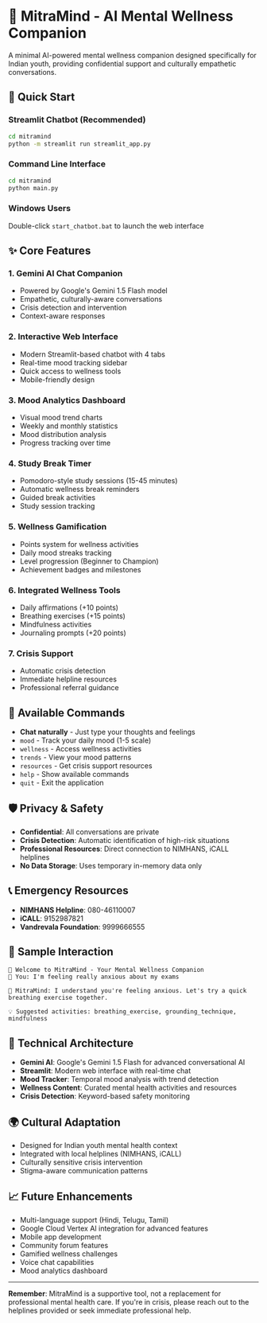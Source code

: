 # 🌱 MitraMind - AI Mental Wellness Companion

A minimal AI-powered mental wellness companion designed specifically for Indian youth, providing confidential support and culturally empathetic conversations.

## 🚀 Quick Start

### Streamlit Chatbot (Recommended)
```bash
cd mitramind
python -m streamlit run streamlit_app.py
```

### Command Line Interface
```bash
cd mitramind
python main.py
```

### Windows Users
Double-click `start_chatbot.bat` to launch the web interface

## ✨ Core Features

### 1. **Gemini AI Chat Companion**
- Powered by Google's Gemini 1.5 Flash model
- Empathetic, culturally-aware conversations
- Crisis detection and intervention
- Context-aware responses

### 2. **Interactive Web Interface**
- Modern Streamlit-based chatbot with 4 tabs
- Real-time mood tracking sidebar
- Quick access to wellness tools
- Mobile-friendly design

### 3. **Mood Analytics Dashboard**
- Visual mood trend charts
- Weekly and monthly statistics
- Mood distribution analysis
- Progress tracking over time

### 4. **Study Break Timer**
- Pomodoro-style study sessions (15-45 minutes)
- Automatic wellness break reminders
- Guided break activities
- Study session tracking

### 5. **Wellness Gamification**
- Points system for wellness activities
- Daily mood streaks tracking
- Level progression (Beginner to Champion)
- Achievement badges and milestones

### 6. **Integrated Wellness Tools**
- Daily affirmations (+10 points)
- Breathing exercises (+15 points)
- Mindfulness activities
- Journaling prompts (+20 points)

### 7. **Crisis Support**
- Automatic crisis detection
- Immediate helpline resources
- Professional referral guidance

## 🎯 Available Commands

- **Chat naturally** - Just type your thoughts and feelings
- `mood` - Track your daily mood (1-5 scale)
- `wellness` - Access wellness activities
- `trends` - View your mood patterns
- `resources` - Get crisis support resources
- `help` - Show available commands
- `quit` - Exit the application

## 🛡️ Privacy & Safety

- **Confidential**: All conversations are private
- **Crisis Detection**: Automatic identification of high-risk situations
- **Professional Resources**: Direct connection to NIMHANS, iCALL helplines
- **No Data Storage**: Uses temporary in-memory data only

## 📞 Emergency Resources

- **NIMHANS Helpline**: 080-46110007
- **iCALL**: 9152987821
- **Vandrevala Foundation**: 9999666555

## 🎨 Sample Interaction

```
🌱 Welcome to MitraMind - Your Mental Wellness Companion
💬 You: I'm feeling really anxious about my exams

🤖 MitraMind: I understand you're feeling anxious. Let's try a quick breathing exercise together.

💡 Suggested activities: breathing_exercise, grounding_technique, mindfulness
```

## 🔧 Technical Architecture

- **Gemini AI**: Google's Gemini 1.5 Flash for advanced conversational AI
- **Streamlit**: Modern web interface with real-time chat
- **Mood Tracker**: Temporal mood analysis with trend detection
- **Wellness Content**: Curated mental health activities and resources
- **Crisis Detection**: Keyword-based safety monitoring

## 🌍 Cultural Adaptation

- Designed for Indian youth mental health context
- Integrated with local helplines (NIMHANS, iCALL)
- Culturally sensitive crisis intervention
- Stigma-aware communication patterns

## 📈 Future Enhancements

- Multi-language support (Hindi, Telugu, Tamil)
- Google Cloud Vertex AI integration for advanced features
- Mobile app development
- Community forum features
- Gamified wellness challenges
- Voice chat capabilities
- Mood analytics dashboard

---

**Remember**: MitraMind is a supportive tool, not a replacement for professional mental health care. If you're in crisis, please reach out to the helplines provided or seek immediate professional help.